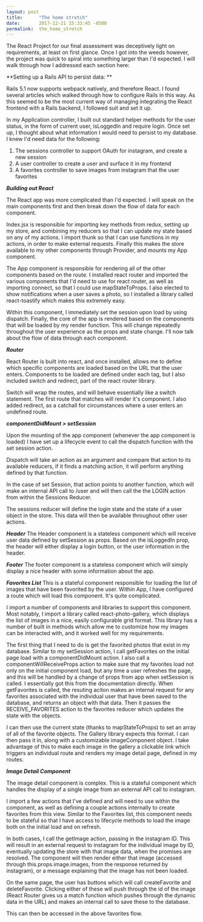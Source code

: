 ```yaml
---
layout: post
title:      "The home stretch"
date:       2017-12-21 15:33:45 -0500
permalink:  the_home_stretch
---
```



The React Project for our final assessment was deceptively light on requirements, at least on first glance. Once I got into the weeds however, the project was quick to spiral into something larger than I'd expected. I will walk through how I addressed each section here:

**Setting up a Rails API to persist data: **

Rails 5.1 now supports webpack natively, and therefore React. I found several articles which walked through how to configure Rails in this way. As this seemed to be the most current way of managing integrating the React frontend with a Rails backend, I followed suit and set it up.

In my Application controller, I built out standard helper methods for the user status, in the form of current user, isLoggedIn and require login. Once set up, I thought about what information I would need to persist to my database. I knew I'd need data for the following: 

1. The sessions controller to support OAuth for instagram, and create a new session
2. A user controller to create a user and surface it in my frontend
3. A favorites controller to save images from instagram that the user favorites

***Building out React***

The React app was more complicated than I'd expected. I will speak on the main components first and then break down the flow of data for each component. 

Index.jsx is responsible for importing key methods from redux, setting up my store, and combining my reducers so that I can update my state based on any of my actions. I import thunk so that I can use functions in my actions, in order to make external requests. Finally this makes the store available to my other components through Provider, and mounts my App component.

The App component is responsible for rendering all of the other components based on the route. I installed react router and imported the various components that I'd need to use for react router, as well as importing connect, so that I could use mapStateToProps. I also elected to show notifications when a user saves a photo, so I installed a library called react-toastify which makes this extremely easy.

Within this component, I immediately set the session upon load by using dispatch. Finally, the core of the app is rendered based on the components that will be loaded by my render function. This will change repeatedly throughout the user experience as the props and state change. I'll now talk about the flow of data through each component.

***Router***

React Router is built into react, and once installed, allows me to define which specific components are loaded based on the URL that the user enters. Components to be loaded are defined under each <ROUTE > tag, but I also included switch and redirect, part of the react router library.

Switch will wrap the routes, and will behave essentially like a switch statement. The first route that matches will render it's component. I also added redirect, as a catchall for circumstances where a user enters an undefined route.

***componentDidMount > setSession***

Upon the mounting of the app component (whenever the app component is loaded) I have set up a lifecycle event to call the dispatch function with the set session action. 

Dispatch will take an action as an argument and compare that action to its available reducers, if it finds a matching action, it will perform anything defined by that function.

In the case of set Session, that action points to another function, which will make an internal API call to /user and will then call the the LOGIN action from within the Sessions Reducer. 

The sessions reducer will define the login state and the state of a user object in the store. This data will then be available throughout other user actions. 

***Header*** 
The Header component is a stateless component which will receive user data defined by setSession as props. Based on the isLoggedIn prop, the header will either display a login button, or the user information in the header.

***Footer***
The footer component is a stateless component which will simply display a nice header with some information about the app.

***Favorites List***
This is a stateful component responsible for loading the list of images that have been favorited by the user. Within App, I have configured a route which will load this component. It's quite complicated. 

I import a number of components and libraries to support this component. Most notably, I import a library called react-photo-gallery, which displays the list of images in a nice, easily configurable grid format. This library has a number of built in methods which allow me to customize how my images can be interacted with, and it worked well for my requirements.

The first thing that I need to do is get the favorited photos that exist in my database. Similar to my setSession action, I call getFavorites on the initial page load with a componentDidMount action. I also call a componentWillReceiveProps action to make sure that my favorites load not only on the initial component load, but any time a user refreshes the page, and this will be handled by a change of props from app when setSession is called. I essentially got this from the documentation directly. When getFavorites is called, the resuting aciton makes an internal request for any favorites associated with the individual user that have been saved to the database, and returns an object with that data. Then it passes the RECEIVE_FAVORITES action to the favorites reducer which updates the state with the objects. 

I can then use the current state (thanks to mapStateToProps) to set an array of all of the favorite objects. The Gallery library expects this format. I can then pass it in, along with a customizable imageComponent object. I take advantage of this to make each image in the gallery a clickable link which triggers an individual route and renders my image detail page, defined in my routes. 

***Image Detail Component*** 

The image detail component is complex. This is a stateful component which handles the display of a single image from an external API call to instagram. 

I import a few actions that I've defined and will need to use within the component, as well as defining a couple actions internally to create favorites from this view. Similar to the Favorites list, this component needs to be stateful so that I have access to lifecycle methods to load the image both on the initial load and on refresh. 

In both cases, I call the getImage action, passing in the instagram ID. This will result in an external request to instagram for the individual image by ID, eventually updating the store with that image data, when the promises are resolved. The component will then render either that image (accessed through this.props.image.images, from the response returned by instagram), or a message explaining that the image has not been loaded. 

On the same page, the user has buttons which will call createFavorite and deleteFavorite. Clicking either of these will push through the id of the image (React Router gives us a match function which pushes through the dynamic data in the URL) and makes an internal call to save these to the database. 

This can then be accessed in the above favorites flow. 

